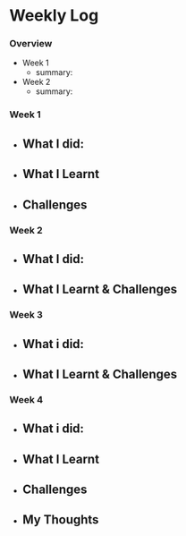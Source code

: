 # Weekly Log

### Overview
- Week 1
  - summary: 
- Week 2
  - summary:

### Week 1
- What I did:
  - 
- What I Learnt
  - 
- Challenges
  - 

### Week 2
- What I did:
  - 
- What I Learnt & Challenges
  - 

### Week 3
- What i did:
  - 
- What I Learnt & Challenges
  - 

### Week 4
- What i did:
  - 
- What I Learnt
  - 
- Challenges
  - 
- My Thoughts
  - 

